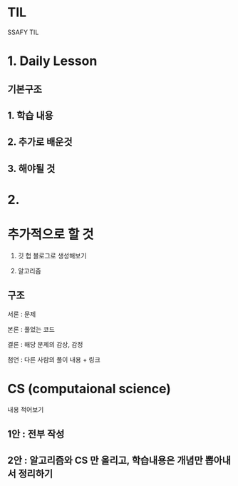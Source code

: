 # TIL

SSAFY TIL

# 1. Daily Lesson
## 기본구조

## 1. 학습 내용

## 2. 추가로 배운것

## 3. 해야될 것

# 2.  


# 추가적으로 할 것

1. 깃 헙 블로그로 생성해보기

2. 알고리즘

## 구조

서론 : 문제

본론 : 풀었는 코드

결론 : 해당 문제의 감상, 감정

첨언 : 다른 사람의 풀이 내용 + 링크

# CS (computaional science)

내용 적어보기

## 1안 : 전부 작성

## 2안 : 알고리즘와 CS 만 올리고, 학습내용은 개념만 뽑아내서 정리하기










